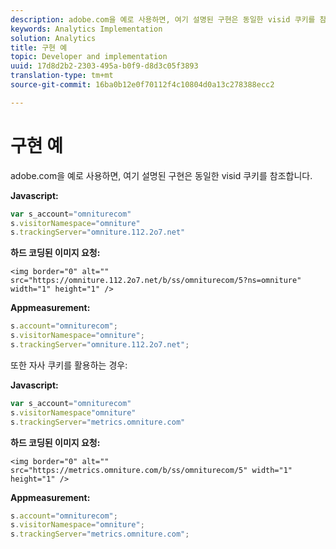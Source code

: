 ```yaml
---
description: adobe.com을 예로 사용하면, 여기 설명된 구현은 동일한 visid 쿠키를 참조합니다.
keywords: Analytics Implementation
solution: Analytics
title: 구현 예
topic: Developer and implementation
uuid: 17d8d2b2-2303-495a-b0f9-d8d3c05f3893
translation-type: tm+mt
source-git-commit: 16ba0b12e0f70112f4c10804d0a13c278388ecc2

---
```



# 구현 예

adobe.com을 예로 사용하면, 여기 설명된 구현은 동일한 visid 쿠키를 참조합니다.

**Javascript:**

```js
var s_account="omniturecom" 
s.visitorNamespace="omniture" 
s.trackingServer="omniture.112.2o7.net"
```

**하드 코딩된 이미지 요청:**

```
<img border="0" alt="" src="https://omniture.112.2o7.net/b/ss/omniturecom/5?ns=omniture" width="1" height="1" /> 
```

**Appmeasurement:**

```js
s.account="omniturecom"; 
s.visitorNamespace="omniture"; 
s.trackingServer="omniture.112.2o7.net";
```

또한 자사 쿠키를 활용하는 경우:

**Javascript:**

```js
var s_account="omniturecom" 
s.visitorNamespace"omniture" 
s.trackingServer="metrics.omniture.com"
```

**하드 코딩된 이미지 요청:**

```
<img border="0" alt="" src="https://metrics.omniture.com/b/ss/omniturecom/5" width="1" height="1" />
```

**Appmeasurement:**

```js
s.account="omniturecom"; 
s.visitorNamespace="omniture"; 
s.trackingServer="metrics.omniture.com";
```


